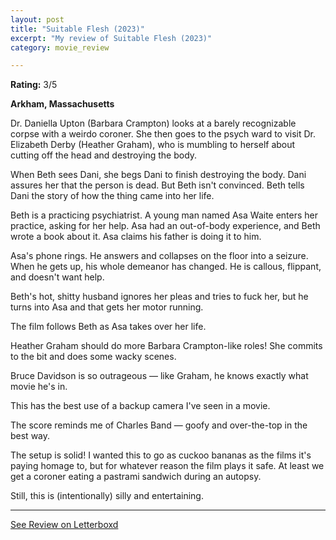 ```yaml
---
layout: post
title: "Suitable Flesh (2023)"
excerpt: "My review of Suitable Flesh (2023)"
category: movie_review

---
```


**Rating:** 3/5

<b>Arkham, Massachusetts</b>

Dr. Daniella Upton (Barbara Crampton) looks at a barely recognizable corpse with a weirdo coroner. She then goes to the psych ward to visit Dr. Elizabeth Derby (Heather Graham), who is mumbling to herself about cutting off the head and destroying the body.

When Beth sees Dani, she begs Dani to finish destroying the body. Dani assures her that the person is dead. But Beth isn't convinced. Beth tells Dani the story of how the thing came into her life.

Beth is a practicing psychiatrist. A young man named Asa Waite enters her practice, asking for her help. Asa had an out-of-body experience, and Beth wrote a book about it. Asa claims his father is doing it to him.

Asa's phone rings. He answers and collapses on the floor into a seizure. When he gets up, his whole demeanor has changed. He is callous, flippant, and doesn't want help.

Beth's hot, shitty husband ignores her pleas and tries to fuck her, but he turns into Asa and that gets her motor running.

The film follows Beth as Asa takes over her life.

Heather Graham should do more Barbara Crampton-like roles! She commits to the bit and does some wacky scenes.

Bruce Davidson is so outrageous — like Graham, he knows exactly what movie he's in.

This has the best use of a backup camera I've seen in a movie.

The score reminds me of Charles Band — goofy and over-the-top in the best way.

The setup is solid! I wanted this to go as cuckoo bananas as the films it's paying homage to, but for whatever reason the film plays it safe. At least we get a coroner eating a pastrami sandwich during an autopsy.

Still, this is (intentionally) silly and entertaining.

<hr>

[See Review on Letterboxd](https://boxd.it/6tUiHX)
